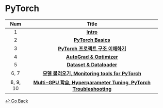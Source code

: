# PyTorch

|   Num    |                            Title                             |
| :------: | :----------------------------------------------------------: |
|    1     | **[Intro](https://github.com/lisy0123/Boostcamp_AI_Tech/blob/main/03_PyTorch/01_Intro.pdf)** |
|    2     | **[PyTorch Basics](https://github.com/lisy0123/Boostcamp_AI_Tech/blob/main/03_PyTorch/02_PyTorch_Basics.pdf)** |
|    3     | [**PyTorch 프로젝트 구조 이해하기**](https://github.com/lisy0123/Boostcamp_AI_Tech/blob/main/03_PyTorch/03_PyTorch_%ED%94%84%EB%A1%9C%EC%A0%9D%ED%8A%B8_%EA%B5%AC%EC%A1%B0_%EC%9D%B4%ED%95%B4%ED%95%98%EA%B8%B0.pdf) |
|    4     | **[AutoGrad & Optimizer](https://github.com/lisy0123/Boostcamp_AI_Tech/blob/main/03_PyTorch/04_AutoGrad_Optimizer.pdf)** |
|    5     | **[Dataset & Dataloader](https://github.com/lisy0123/Boostcamp_AI_Tech/blob/main/03_PyTorch/05_Dataset_Dataloader.pdf)** |
|   6, 7   | **[모델 불러오기, Monitoring tools for PyTorch](https://github.com/lisy0123/Boostcamp_AI_Tech/blob/main/03_PyTorch/06_07.pdf)** |
| 8, 9, 10 | **[Multi-GPU 학습, Hyperparameter Tuning, PyTorch Troubleshooting](https://github.com/lisy0123/Boostcamp_AI_Tech/blob/main/03_PyTorch/08_09_10.pdf)** |



[↩️ Go Back](https://github.com/lisy0123/Boostcamp_AI_Tech)

